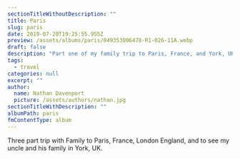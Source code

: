 ```yaml
---
sectionTitleWithoutDescription: ""
title: Paris
slug: paris
date: 2019-07-20T19:25:55.955Z
preview: /assets/albums/paris/049353006478-R1-026-11A.webp
draft: false
description: "Part one of my family trip to Paris, France, and York, UK in 2019."
tags:
  - travel
categories: null
excerpt: ""
author:
  name: Nathan Davenport
  picture: /assets/authors/nathan.jpg
sectionTitleWithDescription: ""
albumPath: paris
fmContentType: album
---
```


Three part trip with Family to Paris, France, London England, and to see my uncle and his family in York, UK.
